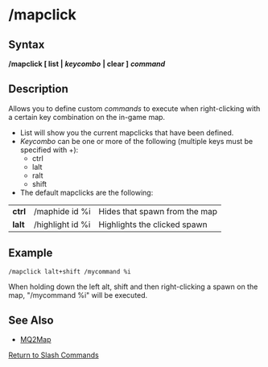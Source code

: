 # /mapclick

## Syntax

**/mapclick \[ list \|** _**keycombo**_ **\| clear \]** _**command**_

## Description

Allows you to define custom _commands_ to execute when right-clicking with a certain key combination on the in-game map.

* List will show you the current mapclicks that have been defined.
* _Keycombo_ can be one or more of the following \(multiple keys must be specified with +\):
  * ctrl
  * lalt
  * ralt
  * shift
* The default mapclicks are the following:

|  |  |  |
| :--- | :--- | :--- |
| **ctrl** | /maphide id %i | Hides that spawn from the map |
| **lalt** | /highlight id %i | Highlights the clicked spawn |

## Example

```text
/mapclick lalt+shift /mycommand %i
```

When holding down the left alt, shift and then right-clicking a spawn on the map, "/mycommand %i" will be executed.

## See Also

* [MQ2Map](./)

[Return to Slash Commands](../../../commands/slash-commands/)

